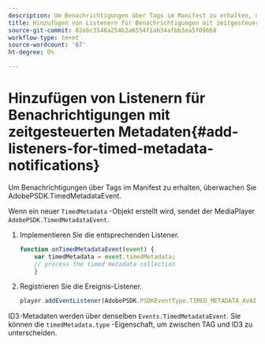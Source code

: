 ```yaml
---
description: Um Benachrichtigungen über Tags im Manifest zu erhalten, überwachen Sie AdobePSDK.TimedMetadataEvent.
title: Hinzufügen von Listenern für Benachrichtigungen mit zeitgesteuerten Metadaten
source-git-commit: 02ebc3548a254b2a6554f1ab34afbb3ea5f09bb8
workflow-type: tm+mt
source-wordcount: '67'
ht-degree: 0%

---
```


# Hinzufügen von Listenern für Benachrichtigungen mit zeitgesteuerten Metadaten{#add-listeners-for-timed-metadata-notifications}

Um Benachrichtigungen über Tags im Manifest zu erhalten, überwachen Sie AdobePSDK.TimedMetadataEvent.

Wenn ein neuer `TimedMetadata` -Objekt erstellt wird, sendet der MediaPlayer `AdobePSDK.TimedMetadataEvent`.

1. Implementieren Sie die entsprechenden Listener.

   ```js
   function onTimedMetadataEvent(event) { 
       var timedMetadata = event.timedMetadata; 
       // process the timed metadata collection 
       } 
   ```

1. Registrieren Sie die Ereignis-Listener.

   ```js
   player.addEventListener(AdobePSDK.PSDKEventType.TIMED_METADATA_AVAILABLE, onTimedMetadataEvent);
   ```

ID3-Metadaten werden über denselben `Events.TimedMetadataEvent`. Sie können die `timedMetadata.type` -Eigenschaft, um zwischen TAG und ID3 zu unterscheiden.
